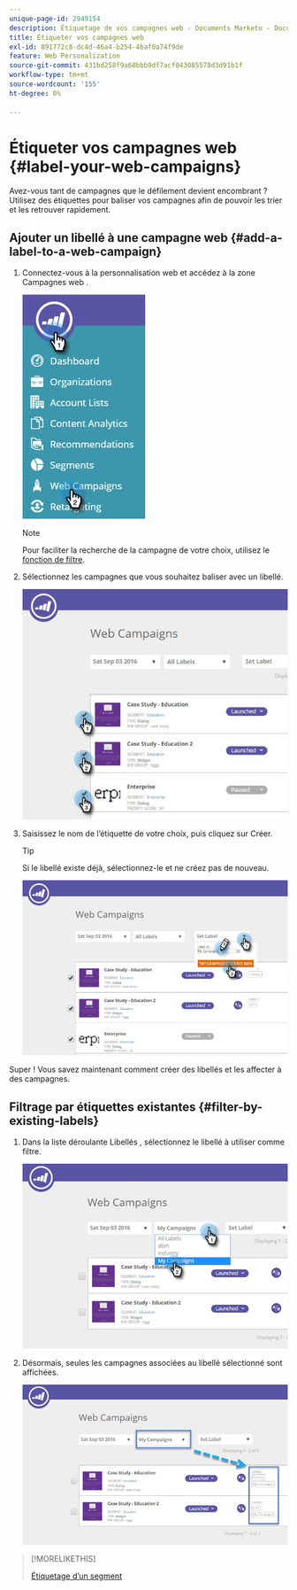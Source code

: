 ```yaml
---
unique-page-id: 2949154
description: Étiquetage de vos campagnes web - Documents Marketo - Documentation du produit
title: Étiqueter vos campagnes web
exl-id: 891772c8-dc4d-46a4-b254-4baf0a74f9de
feature: Web Personalization
source-git-commit: 431bd258f9a68bbb9df7acf043085578d3d91b1f
workflow-type: tm+mt
source-wordcount: '155'
ht-degree: 0%

---
```


# Étiqueter vos campagnes web {#label-your-web-campaigns}

Avez-vous tant de campagnes que le défilement devient encombrant ? Utilisez des étiquettes pour baliser vos campagnes afin de pouvoir les trier et les retrouver rapidement.

## Ajouter un libellé à une campagne web {#add-a-label-to-a-web-campaign}

1. Connectez-vous à la personnalisation web et accédez à la zone Campagnes web .

   ![](assets/web-campaigns-hand.jpg)

   >[!NOTE]
   >
   >Pour faciliter la recherche de la campagne de votre choix, utilisez le [fonction de filtre](/help/marketo/product-docs/web-personalization/working-with-web-campaigns/filter-web-campaigns.md).

1. Sélectionnez les campagnes que vous souhaitez baliser avec un libellé.

   ![](assets/web-campaigns-label.jpg)

1. Saisissez le nom de l’étiquette de votre choix, puis cliquez sur Créer.

   >[!TIP]
   >
   >Si le libellé existe déjà, sélectionnez-le et ne créez pas de nouveau.

   ![](assets/web-campaigns-set-label.jpg)

Super ! Vous savez maintenant comment créer des libellés et les affecter à des campagnes.

## Filtrage par étiquettes existantes {#filter-by-existing-labels}

1. Dans la liste déroulante Libellés , sélectionnez le libellé à utiliser comme filtre.

   ![](assets/web-campaigns-my-campaigns-dropdown.jpg)

1. Désormais, seules les campagnes associées au libellé sélectionné sont affichées.

   ![](assets/web-campaigns-label-showing.jpg)

>[!MORELIKETHIS]
>
>[Étiquetage d’un segment](/help/marketo/product-docs/web-personalization/using-web-segments/label-your-segment.md)
